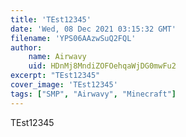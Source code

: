 ```yaml
---
title: 'TEst12345'
date: 'Wed, 08 Dec 2021 03:15:32 GMT'
filename: 'YPS06AAzwSuQ2FQL'
author:
    name: Airwavy
    uid: HDnMj8MndiZOFOehqaWjDG0mwFu2
excerpt: "TEst12345"
cover_image: 'TEst12345'
tags: ["SMP", "Airwavy", "Minecraft"]
---
```

TEst12345